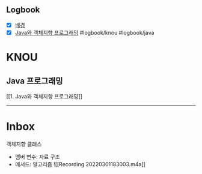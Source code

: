 ## Logbook
- [x] [배경](things:///show?id=RcRpKwQcXBAGh1eqQwExrm)
- [x] [Java와 객체지향 프로그래밍](things:///show?id=FWMCfU2AbF4U134hLQXaNw) #logbook/knou #logbook/java
# KNOU
## Java 프로그래밍
[[1. Java와 객체지향 프로그래밍]]

---
# Inbox
객체지향 클래스
- 멤버 변수: 자료 구조
- 메서드: 알고리즘
![[Recording 20220301183003.m4a]]
